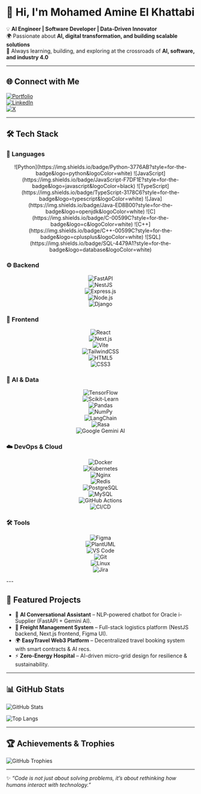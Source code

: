 # 👋 Hi, I'm Mohamed Amine El Khattabi  

💡 **AI Engineer | Software Developer | Data-Driven Innovator**  
🌍 Passionate about **AI, digital transformation, and building scalable solutions**  
🚀 Always learning, building, and exploring at the crossroads of **AI, software, and industry 4.0**  

---

## 🌐 Connect with Me  
[![Portfolio](https://img.shields.io/badge/Portfolio-000000?style=for-the-badge&logo=vercel&logoColor=white)](https://medamineelkhattabi.netlify.app/)  
[![LinkedIn](https://img.shields.io/badge/LinkedIn-0A66C2?style=for-the-badge&logo=linkedin&logoColor=white)](https://www.linkedin.com/in/mohamed-amine-el-khattabi-b09ab0212/)  
[![X](https://img.shields.io/badge/Twitter-000000?style=for-the-badge&logo=x&logoColor=white)](https://x.com/medamine1337)  

---

## 🛠 Tech Stack  

### 🚀 Languages  

<p align="center">
![Python](https://img.shields.io/badge/Python-3776AB?style=for-the-badge&logo=python&logoColor=white)  
![JavaScript](https://img.shields.io/badge/JavaScript-F7DF1E?style=for-the-badge&logo=javascript&logoColor=black)  
![TypeScript](https://img.shields.io/badge/TypeScript-3178C6?style=for-the-badge&logo=typescript&logoColor=white)  
![Java](https://img.shields.io/badge/Java-ED8B00?style=for-the-badge&logo=openjdk&logoColor=white)  
![C](https://img.shields.io/badge/C-00599C?style=for-the-badge&logo=c&logoColor=white)  
![C++](https://img.shields.io/badge/C++-00599C?style=for-the-badge&logo=cplusplus&logoColor=white)  
![SQL](https://img.shields.io/badge/SQL-4479A1?style=for-the-badge&logo=database&logoColor=white)  
</p>


### ⚙️ Backend  
<div align="center">  

![FastAPI](https://img.shields.io/badge/FastAPI-009688?style=for-the-badge&logo=fastapi&logoColor=white)  
![NestJS](https://img.shields.io/badge/NestJS-E0234E?style=for-the-badge&logo=nestjs&logoColor=white)  
![Express.js](https://img.shields.io/badge/Express.js-000000?style=for-the-badge&logo=express&logoColor=white)  
![Node.js](https://img.shields.io/badge/Node.js-339933?style=for-the-badge&logo=node.js&logoColor=white)  
![Django](https://img.shields.io/badge/Django-092E20?style=for-the-badge&logo=django&logoColor=white)  

</div>  

### 🎨 Frontend  
<div align="center">  

![React](https://img.shields.io/badge/React-61DAFB?style=for-the-badge&logo=react&logoColor=black)  
![Next.js](https://img.shields.io/badge/Next.js-000000?style=for-the-badge&logo=next.js&logoColor=white)  
![Vite](https://img.shields.io/badge/Vite-646CFF?style=for-the-badge&logo=vite&logoColor=white)  
![TailwindCSS](https://img.shields.io/badge/TailwindCSS-38B2AC?style=for-the-badge&logo=tailwind-css&logoColor=white)  
![HTML5](https://img.shields.io/badge/HTML5-E34F26?style=for-the-badge&logo=html5&logoColor=white)  
![CSS3](https://img.shields.io/badge/CSS3-1572B6?style=for-the-badge&logo=css3&logoColor=white)  

</div>  

### 🤖 AI & Data  
<div align="center">  

![TensorFlow](https://img.shields.io/badge/TensorFlow-FF6F00?style=for-the-badge&logo=tensorflow&logoColor=white)  
![Scikit-Learn](https://img.shields.io/badge/Scikit--Learn-F7931E?style=for-the-badge&logo=scikit-learn&logoColor=white)  
![Pandas](https://img.shields.io/badge/Pandas-150458?style=for-the-badge&logo=pandas&logoColor=white)  
![NumPy](https://img.shields.io/badge/Numpy-013243?style=for-the-badge&logo=numpy&logoColor=white)  
![LangChain](https://img.shields.io/badge/LangChain-000000?style=for-the-badge&logo=chainlink&logoColor=white)  
![Rasa](https://img.shields.io/badge/Rasa-5A17EE?style=for-the-badge&logo=rasa&logoColor=white)  
![Google Gemini AI](https://img.shields.io/badge/Gemini%20AI-4285F4?style=for-the-badge&logo=google&logoColor=white)  

</div>  

### ☁️ DevOps & Cloud  
<div align="center">  

![Docker](https://img.shields.io/badge/Docker-2496ED?style=for-the-badge&logo=docker&logoColor=white)  
![Kubernetes](https://img.shields.io/badge/Kubernetes-326CE5?style=for-the-badge&logo=kubernetes&logoColor=white)  
![Nginx](https://img.shields.io/badge/Nginx-009639?style=for-the-badge&logo=nginx&logoColor=white)  
![Redis](https://img.shields.io/badge/Redis-DC382D?style=for-the-badge&logo=redis&logoColor=white)  
![PostgreSQL](https://img.shields.io/badge/PostgreSQL-4169E1?style=for-the-badge&logo=postgresql&logoColor=white)  
![MySQL](https://img.shields.io/badge/MySQL-4479A1?style=for-the-badge&logo=mysql&logoColor=white)  
![GitHub Actions](https://img.shields.io/badge/GitHub%20Actions-2088FF?style=for-the-badge&logo=github-actions&logoColor=white)  
![CI/CD](https://img.shields.io/badge/CI%2FCD-000000?style=for-the-badge&logo=gitlab&logoColor=white)  

</div>  

### 🛠 Tools  
<div align="center">  

![Figma](https://img.shields.io/badge/Figma-F24E1E?style=for-the-badge&logo=figma&logoColor=white)  
![PlantUML](https://img.shields.io/badge/PlantUML-555?style=for-the-badge&logo=uml&logoColor=white)  
![VS Code](https://img.shields.io/badge/VS%20Code-007ACC?style=for-the-badge&logo=visual-studio-code&logoColor=white)  
![Git](https://img.shields.io/badge/Git-F05032?style=for-the-badge&logo=git&logoColor=white)  
![Linux](https://img.shields.io/badge/Linux-FCC624?style=for-the-badge&logo=linux&logoColor=black)  
![Jira](https://img.shields.io/badge/Jira-0052CC?style=for-the-badge&logo=jira&logoColor=white)  

</div>  
---

## 📌 Featured Projects  
- 🤖 **AI Conversational Assistant** – NLP-powered chatbot for Oracle i-Supplier (FastAPI + Gemini AI).  
- 🚛 **Freight Management System** – Full-stack logistics platform (NestJS backend, Next.js frontend, Figma UI).  
- 🌍 **EasyTravel Web3 Platform** – Decentralized travel booking system with smart contracts & AI recs.  
- ⚡ **Zero-Energy Hospital** – AI-driven micro-grid design for resilience & sustainability.  

---

## 📊 GitHub Stats  

![GitHub Stats](https://github-readme-stats.vercel.app/api?username=Medamineelkhattabi&show_icons=true&theme=tokyonight)  

![Top Langs](https://github-readme-stats.vercel.app/api/top-langs/?username=Medamineelkhattabi&layout=compact&theme=tokyonight)  

---

## 🏆 Achievements & Trophies  
![GitHub Trophies](https://github-profile-trophy.vercel.app/?username=Medamineelkhattabi&theme=darkhub&no-frame=true&margin-w=15)

---

✨ *“Code is not just about solving problems, it’s about rethinking how humans interact with technology.”*  
